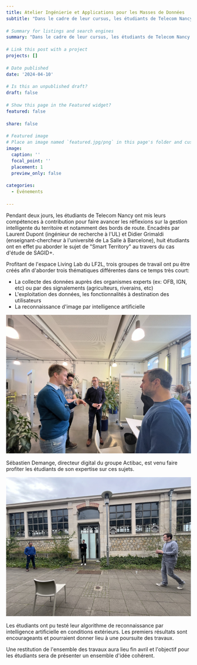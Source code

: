 ```yaml
---
title: Atelier Ingénierie et Applications pour les Masses de Données
subtitle: "Dans le cadre de leur cursus, les étudiants de Telecom Nancy ont été amenés à réfléchir sur le sujet de la gestion intelligente du territoire et en particulier des bords de route"

# Summary for listings and search engines
summary: "Dans le cadre de leur cursus, les étudiants de Telecom Nancy ont été amenés à réfléchir sur le sujet de la gestion intelligente du territoire et en particulier des bords de route"

# Link this post with a project
projects: []

# Date published
date: '2024-04-10'

# Is this an unpublished draft?
draft: false

# Show this page in the Featured widget?
featured: false

share: false

# Featured image
# Place an image named `featured.jpg/png` in this page's folder and customize its options here.
image:
  caption: ''
  focal_point: ''
  placement: 1
  preview_only: false

categories:
  - Événements

---
```


Pendant deux jours, les étudiants de Telecom Nancy ont mis leurs compétences à contribution pour faire avancer les réflexions sur la gestion intelligente du territoire et notamment des bords de route. Encadrés par Laurent Dupont (ingénieur de recherche à l'UL) et Didier Grimaldi (enseignant-chercheur à l'université de La Salle à Barcelone), huit étudiants ont en effet pu aborder le sujet de "Smart Territory" au travers du cas d'étude de SAGID+.

Profitant de l'espace Living Lab du LF2L, trois groupes de travail ont pu être créés afin d'aborder trois thématiques différentes dans ce temps très court:
- La collecte des données auprès des organismes experts (ex: OFB, IGN, etc) ou par des signalements (agriculteurs, riverains, etc)
- L'exploitation des données, les fonctionnalités à destination des utilisateurs
- La reconnaissance d'image par intelligence artificielle

![Intervention](intervention.jpg)

Sébastien Demange, directeur digital du groupe Actibac, est venu faire profiter les étudiants de son expertise sur ces sujets.

![Tests](tests.jpg)

Les étudiants ont pu testé leur algorithme de reconnaissance par intelligence artificielle en conditions extérieurs. Les premiers résultats sont encourageants et pourraient donner lieu à une poursuite des travaux.

Une restitution de l'ensemble des travaux aura lieu fin avril et l'objectif pour les étudiants sera de présenter un ensemble d'idée cohérent.